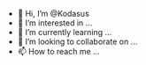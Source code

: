 - 👋 Hi, I’m @Kodasus
- 👀 I’m interested in ...
- 🌱 I’m currently learning ...
- 💞️ I’m looking to collaborate on ...
- 📫 How to reach me ...

<!---
Kodasus/Kodasus is a ✨ special ✨ repository because its `README.md` (this file) appears on your GitHub profile.
You can click the Preview link to take a look at your changes.
--->
